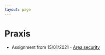 ```yaml
---
layout: page
---
```


# Praxis
* Assignment from 15/01/2021 - [Area security](https://teleinformatika.sharepoint.com/sites/2CaPRA-EZS20-21/_layouts/15/Doc.aspx?sourcedoc={f9f23f31-b4f2-4add-a08e-311771d5ebf8}&action=view&wd=target%28Vojt%C4%9Bch%20AUGSTE%2FDom%C3%A1c%C3%AD%20%C3%BAkol.one%7Cc43e7f7b-8c80-4e80-8de1-f05e947caa33%2FPrvky%20prostorov%C3%A9%20ochrany%7C23ece3df-6a51-4498-9ac8-30bad1a65ae4%2F%29&wdorigin=703)